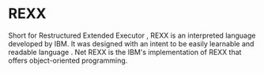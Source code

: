 # REXX
Short for Restructured  Extended Executor , REXX is an interpreted language developed by IBM. It was designed with an intent to be easily learnable and readable language . Net REXX is the IBM's  implementation of REXX that offers object-oriented  programming.
